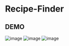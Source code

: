 # Recipe-Finder

## DEMO
![image](https://github.com/user-attachments/assets/8d8a4f8b-73dc-4144-9b79-c4a60b26c98d)
![image](https://github.com/user-attachments/assets/18ca4bd8-bfdf-4d55-a6cc-fe04ce636fcb)
![image](https://github.com/user-attachments/assets/13fd8c18-bd47-4093-90ad-eab1f2ebf1b8)
